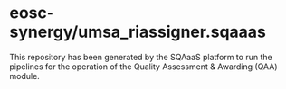 # eosc-synergy/umsa_riassigner.sqaaas
This repository has been generated by the SQAaaS platform to run the pipelines
for the operation of the
Quality Assessment & Awarding (QAA)
module.